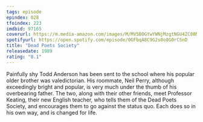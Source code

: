```yaml
---
tags: episode
epindex: 028
tfoindex: 223
imdbid: 97165
coverurl: https://m.media-amazon.com/images/M/MV5BOGYwYWNjMzgtNGU4ZC00NWQ2LWEwZjUtMzE1Zjc3NjY3YTU1XkEyXkFqcGdeQXVyMTQxNzMzNDI@._V1_SY300_CR0,0,202,300_.jpg
spotifyurl: https://open.spotify.com/episode/0GFbqA8C9G2s0o8G0rCSnD
title: "Dead Poets Society"
releasedate: 1989
rating: "8.1"
---
```


Painfully shy Todd Anderson has been sent to the school where his popular older brother was valedictorian. His roommate, Neil Perry, although exceedingly bright and popular, is very much under the thumb of his overbearing father. The two, along with their other friends, meet Professor Keating, their new English teacher, who tells them of the Dead Poets Society, and encourages them to go against the status quo. Each does so in his own way, and is changed for life.